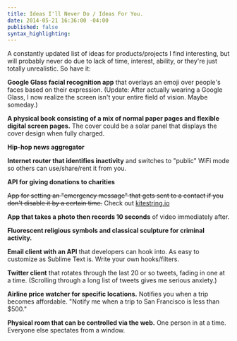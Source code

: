 ```yaml
---
title: Ideas I'll Never Do / Ideas For You.
date: 2014-05-21 16:36:00 -04:00
published: false
syntax_highlighting: 
---
```


A constantly updated list of ideas for products/projects I find interesting, but will probably never do due to lack of time, interest, ability, or they're just totally unrealistic. So have it:

**Google Glass facial recognition app** that overlays an emoji over people's faces based on their expression. (Update: After actually wearing a Google Glass, I now realize the screen isn't your entire field of vision. Maybe someday.)

**A physical book consisting of a mix of normal paper pages and flexible digital screen pages.** The cover could be a solar panel that displays the cover design when fully charged.

**Hip-hop news aggregator**

**Internet router that identifies inactivity** and switches to "public" WiFi mode so others can use/share/rent it from you.

**API for giving donations to charities**

<del>App for setting an "emergency message" that gets sent to a contact if you don't disable it by a certain time.</del> Check out [kitestring.io](https://www.kitestring.io/)

**App that takes a photo then records 10 seconds** of video immediately after.

**Fluorescent religious symbols and classical sculpture for criminal activity.**

**Email client with an API** that developers can hook into. As easy to customize as Sublime Text is. Write your own hooks/filters.

**Twitter client** that rotates through the last 20 or so tweets, fading in one at a time. (Scrolling through a long list of tweets gives me serious anxiety.)

**Airline price watcher for specific locations.** Notifies you when a trip becomes affordable. "Notify me when a trip to San Francisco is less than $500."

**Physical room that can be controlled via the web.** One person in at a time. Everyone else spectates from a window.
